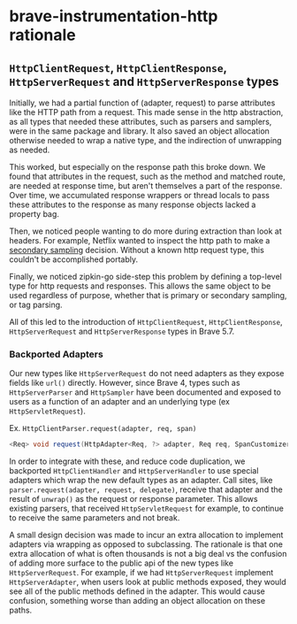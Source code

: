 # brave-instrumentation-http rationale

## `HttpClientRequest`, `HttpClientResponse`, `HttpServerRequest` and `HttpServerResponse` types

Initially, we had a partial function of (adapter, request) to parse attributes
like the HTTP path from a request. This made sense in the http abstraction, as
all types that needed these attributes, such as parsers and samplers, were in
the same package and library. It also saved an object allocation otherwise
needed to wrap a native type, and the indirection of unwrapping as needed.

This worked, but especially on the response path this broke down. We found that
attributes in the request, such as the method and matched route, are needed at
response time, but aren't themselves a part of the response. Over time, we
accumulated response wrappers or thread locals to pass these attributes to the
response as many response objects lacked a property bag.

Then, we noticed people wanting to do more during extraction than look at
headers. For example, Netflix wanted to inspect the http path to make a
[secondary sampling](https://github.com/openzipkin-contrib/zipkin-secondary-sampling) decision.
Without a known http request type, this couldn't be accomplished portably.

Finally, we noticed zipkin-go side-step this problem by defining a top-level
type for http requests and responses. This allows the same object to be used
regardless of purpose, whether that is primary or secondary sampling, or tag
parsing.

All of this led to the introduction of `HttpClientRequest`, `HttpClientResponse`,
`HttpServerRequest` and `HttpServerResponse` types in Brave 5.7.

### Backported Adapters
Our new types like `HttpServerRequest` do not need adapters as they expose
fields like `url()` directly. However, since Brave 4, types such as
`HttpServerParser` and `HttpSampler` have been documented and exposed to users
as a function of an adapter and an underlying type (ex `HttpServletRequest`).

Ex. `HttpClientParser.request(adapter, req, span)`
```java
<Req> void request(HttpAdapter<Req, ?> adapter, Req req, SpanCustomizer span);
```

In order to integrate with these, and reduce code duplication, we backported
`HttpClientHandler` and `HttpServerHandler` to use special adapters which wrap
the new default types as an adapter. Call sites, like
`parser.request(adapter, request, delegate)`, receive that adapter and the
result of `unwrap()` as the request or response parameter. This allows existing
parsers, that received `HttpServletRequest` for example, to continue to receive
the same parameters and not break.

A small design decision was made to incur an extra allocation to implement
adapters via wrapping as opposed to subclassing. The rationale is that one
extra allocation of what is often thousands is not a big deal vs the confusion
of adding more surface to the public api of the new types like
`HttpServerRequest`. For example, if we had `HttpServerRequest` implement
`HttpServerAdapter`, when users look at public methods exposed, they would see
all of the public methods defined in the adapter. This would cause confusion,
something worse than adding an object allocation on these paths.
